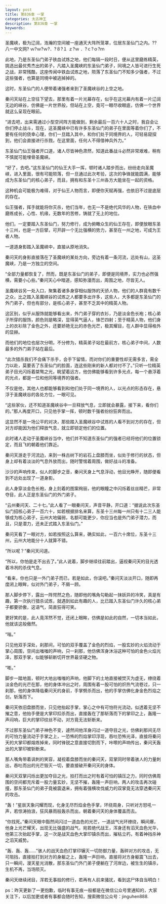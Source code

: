 ```yaml
---
layout: post
title: 第836章 一掌
categories: 太古神王
description: 第836章 一掌
keywords:
---
```


圣魔峡，极为辽阔，浩瀚的空间被一座通天大阵所笼罩，位居东圣仙门之内。??  八一中文网?  ｗ?ｗ?ｗ?．?８?１ ｚ?ｗ ．?ｃ?ｏ?ｍ

此地，乃是东圣仙门弟子铁血试炼之地，他们每隔一段时日，便从这里磨练精英，挑选出最优秀杰出的弟子，凡踏入圣魔峡的东圣仙门弟子，同境之人皆可进行生死之战，非常残酷，这座传闻中铁血试炼之地，陨落了东圣仙门不知多少强者，不过这些强者，也算是同境中被逃掉掉的。

这时，东圣仙门的人便带着诸强者来到了圣魔峡谷的上空之地。

秦问天站在上空往下望去，那里有着一片光幕存在，似乎在这光幕内有着一片辽阔无边的峡谷，仿佛是一片世界般，但站在上空，竟可一眼尽收眼底，仿佛一个世界就这么呈现在眼前。

“进去吧，出来需通过小型空间阵方能做到，剩余最后一百六十人之时，我自会让你们停止战斗，现在，这圣魔峡中已有许多东圣仙门的弟子在里面等着你们了，不要有任何的侥幸心理，你们一旦踏入其中，和你们处于同境界的人，可轻易窥探到，他们会直接进行杀戮，在这里面，任何人不得借神兵外力。”

东圣仙门仙王强者开口道，诸人尽皆神色肃然，知道此番战斗必然非常艰难，稍有不慎就可能埋骨圣魔峡。

“好了，去吧。”这东圣仙门的仙王大手一挥，顿时诸人踏步而出，纷纷走向圣魔峡，进入里面，很有可能陨落，但一旦通过此次考验，这次的争锋就能圆满，能够成为东圣仙门的核心弟子，而且，拥有和东圣十三州各方大能坐在一起的资格。

这种机会可能极为难得，对于仙王人物而言，即便你天赋再强，也依旧不过是底层的存在。

仙王强者，挥手就能将你灭杀，他们当年，也无一不是绝代风华的人物，在铁血中磨练成长，心性、机缘，无数年的苦修，铸就了无上的地位。

他们，一定要踏入东圣仙门，努力修行，成为俯瞰众生的仙王存在，即便放眼东圣十三州，也是一方巨擘，可开辟一个无比强横的势力，甚至在一州之地，可成为王者人物。

一道道身影踏入圣魔峡中，直接从原地消失。

秦问天的身影直接落在了圣魔峡的某处方向，旁边有着一条河流，远处有山，这圣魔峡，乃是一方独立的空间。

“全部力量都恢复了，然而，既是东圣仙门的弟子，即便是同境界，实力也必然强横，需要小心些。”秦问天心中暗道，感知弥漫而出，周围之地，尽皆无人。

圣魔峡谷另一处入口，聚集着诸多身穿相似服饰的天骄人物，他们的人群竟有数千之众，比之踏入圣魔峡谷的试炼之人都要多出许多，这些人，大多都是东圣仙门的外门弟子，但也有部分，是核心弟子，甚至不乏其中的精英人物。

这区别，似乎从服饰就能够看出来，外门弟子穿的衣衫，乃是淡金色长袍；核心弟子所穿的服饰，颜色则是略深，显得英气逼人，锋芒四射；至于精英人物，他们身上的衣衫除了金色之外，还要娇艳无比的赤色光芒，极其耀目，在人群中显得格外的显赫。

而他们的地位也层次分明，不分修为，精英弟子站在最前方，核心弟子中间，人数最多的外门弟子站在最后。

“此次猎杀我们不会痛下杀手，会手下留情，而对你们的重要性却无需多言，需全力以赴，莫要丢了东圣仙门的脸面，连这些刚来的新人都对付不了。”只听一位精英弟子目光闪烁着桀骜之光，眺望着远方，他仿佛能够看到许多光点，每一个悬浮着的光点，都是一位和他同等境界的强者。

不仅是他，其他人也都能够看到和他们处于同一境界的人，以光点的形态存在，悬浮于圣魔峡谷的各处方位，一眼可见。

“这些家伙，还不知道圣魔峡谷中一旦释放气息，立即就会暴露，接下来，看你们的。”那人再度开口，只见他手掌一挥，顿时数千强者纷纷狂奔而出。

这显然不是一场公平的对决，那些踏入圣魔峡谷中试炼的人看不到对方的存在，但对方却能因为他们释放气息，就立即锁定他们的位置。

此时诸人走动于圣魔峡谷当中，他们并不知道东圣仙门的强者已经将他们的位置锁定，而且飞的朝着他们靠近。

秦问天游走于河流边，来到一株古树下的岩石上盘膝而坐，似处于修行的状态，但身上却有着淡淡的气息外放而出，随时警惕着周围，做好战斗的准备。

沙沙的声响传来，似人的脚步之音，秦问天身上气息浮动，他目光睁开，随即便看到不远处出现了一道身影。

此人身穿淡金色长袍，身上刻着的图案绚丽，他的眼瞳之中闪烁着丝丝精芒，非常夺目，此人正是东圣仙门的外门弟子。

“云州秦问天、二十七。”此人看了一眼秦问天，声音平静，开口道：“据说此次东圣仙门招核心弟子一百六十，如若根据排名来算，东圣十三州每一州只有十二三人能够成为核心弟子，云州大地偏弱，名额可能更少，你应当也是外门弟子潜力，而且，只是潜力，还未正式踏入东圣仙门。”

秦问天看了一眼对方，如若按照这么算来，确实如此，一百六十席位，东圣十三州，云州大地能分十人就算不错。

“所以呢？”秦问天问道。

“所以，你怕是走不出去了。”此人说着，脚步继续往前踏出，逼视秦问天的目光透着冷冽的杀伐气息。

“看来，你也只是一外门弟子而已，若是如此，你滚吧。”秦问天淡淡开口，随即再度闭上眼眸，似对外门弟子，不屑一顾。

那人脚步停下，露出一阵愕然之色，随即他的嘴角勾勒起一抹妖异的冷笑，真是有趣，第一次执行猎杀试炼，就遇到如此有趣的人，比已踏入东圣仙门许久的核心弟子都要骄傲，这语气，简直狂得可笑。

更好笑的是，此人竟浑然不觉，还闭上眼眸，仿佛是如此的自然，一切本当如此，他就该这般傲然。

“嗡。”

只见他双手深处，刹那间，可怕的双手覆盖了金色的烈焰，一股玄妙的火焰流动于掌心周围，空间出嗤嗤的声响，只一刹那，他仿佛浑身沐浴这种可怕的金色火焰光泽，那双手掌，似能够斩断切开世界最坚硬之物。

“嘭。”

脚步一踏地面，顿时大地出嗤嗤的声响，他脚下的土地直接被焚灭为虚无，缭绕着淡金色的光芒在那，他的身体冲出之时，周围有着一股可怕的炽热气流卷过，只一刹那，他的身体降临秦问天的身前，手掌劈杀而出，他的手掌仿佛化身金色烈焰之剑，斩落而下。

秦问天依旧盘膝而坐，只见他抬起手掌，掌心之中有可怕符光流动，似透着无坚不摧之意，他抬手便是大掌印扣杀而出，直接轰在了那斩落而下的掌印之上，轰隆一声闷响，巨大的掌印纹丝不动，对方竟无法斩断来。

不过那东圣仙门弟子神色不变，遽然间他浑身闪过一道夺目之光，仿佛刹那间无尽的可怕力量流动于手掌之上，一恐怖的烈焰掌印浮现，吞吐恐怖光泽，直接将秦问天的大掌印都熔炼掉来，同时锋锐之意直接切割而下，咔嚓的声响传出，秦问天轰出的大掌印被斩断来。

那人嘴角带着讽刺的笑容，凝视着盘膝而坐的秦问天，双掌同时带着骇人的力量刺出，吞吐而出的光芒毁灭一切，要直接破开秦问天的身体。

秦问天双掌闪烁出更加夺目之光，拍打而出之时有着可怕的镇压之力，同时仿佛周围的空间都充斥着一股力量玄妙，无坚不摧，轰隆一声巨响，两人的攻击再次碰撞，那东圣仙门的弟子竟被震退来，拥有着强横攻伐威力的双掌竟无法穿透秦问天的攻击。

“轰！”星辰天象闪耀而现，化身无尽烈焰金色手掌，环绕周身，只听对方怒吼一声，若惊涛拍浪，狂风暴雨般轰杀而出，朝着秦问天的身体覆盖而去。

“你找死。”秦问天眼中豁然间闪过一道血色的光芒，一道战气光环缭绕，瞬间爆，他身上光芒耀天，出现无比强盛的战气，宛若绝代战王，浑身还有滔天血色光华，他第三次抬起手掌，这一次是战天血色大掌印镇杀而出，摧枯立朽，有着神挡杀神之滔天威势。

“轰、轰、轰……”骇人的战天血色打掌印辗灭一切防御力量，轰碎对方的攻击，无可阻挡，直接拍打到对方的身躯之上，轰隆一声巨响，直接将对方身躯震飞出去，只一瞬间，漫天星光消散，那东圣仙门外门弟子便躺在了河岸边，被生生的镇杀，生机不再，当场陨灭。

秦问天继续闭目，浑若无事般的修行，若再有人前来骚扰，看到这尸体自当明白！

ps：昨天更新了一更抱歉，临时有事无痕一般都是在微信公众号里通知的，大家关注下，以后加更或者有事都会随时告知，搜索微信公众号：jinguhen888.
